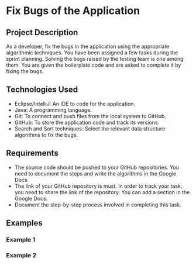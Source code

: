 # Fix Bugs of the Application

## Project Description

As a developer, fix the bugs in the application using the appropriate algorithmic techniques. You have been assigned a few tasks during the sprint planning. Solving the bugs raised by the testing team is one among them. You are given the boilerplate code and are asked to complete it by fixing the bugs.

## Technologies Used
- Eclipse/IntelliJ: An IDE to code for the application.
- Java: A programming language.
- Git: To connect and push files from the local system to GitHub.
- GitHub: To store the application code and track its versions.
- Search and Sort techniques: Select the relevant data structure algorithms to fix the bugs.

## Requirements
- The source code should be pushed to your GitHub repositories. You need to document the steps and write the algorithms in the Google Docs.
- The link of your GitHub repository is must. In order to track your task, you need to share the link of the repository. You can add a section in the Google Docs.
- Document the step-by-step process involved in completing this task.

## Examples 

### Example 1


### Example 2
